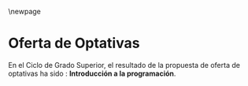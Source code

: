 \newpage
# Oferta de Optativas

En el Ciclo de Grado Superior, el resultado de la propuesta de oferta de optativas
ha sido : **Introducción a la programación**.
